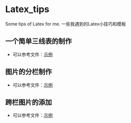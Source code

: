 # Latex_tips

Some tips of Latex for me. 一些我遇到的Latex小技巧和模板

## 一个简单三线表的制作

-    可以参考文件：[示例](https://github.com/SadAngelF/Latex_tips/blob/master/%E4%B8%89%E7%BA%BF%E8%A1%A8.tex)

## 图片的分栏制作

-    可以参考文件：[示例](https://github.com/SadAngelF/Latex_tips/blob/master/%E5%9B%BE%E7%89%87%E5%88%86%E6%A0%8F.tex)

## 跨栏图片的添加

-    可以参考文件：[示例](https://github.com/SadAngelF/Latex_tips/blob/master/%E8%B7%A8%E6%A0%8F%E5%9B%BE%E7%89%87%E6%B7%BB%E5%8A%A0.tex)
